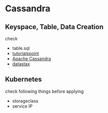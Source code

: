 # Cassandra

## Keyspace, Table, Data Creation

check 
- table.sql
- [tutorialspoint](https://www.tutorialspoint.com/cassandra/cassandra_create_data.htm)
- [Apache Cassandra](https://cassandra.apache.org/doc/latest/cql/index.html)
- [datastax](https://docs.datastax.com/en/cql-oss/3.3/cql/cql_reference/cqlCreateKeyspace.html)

## Kubernetes

check following things before applying

- storageclass
- service IP